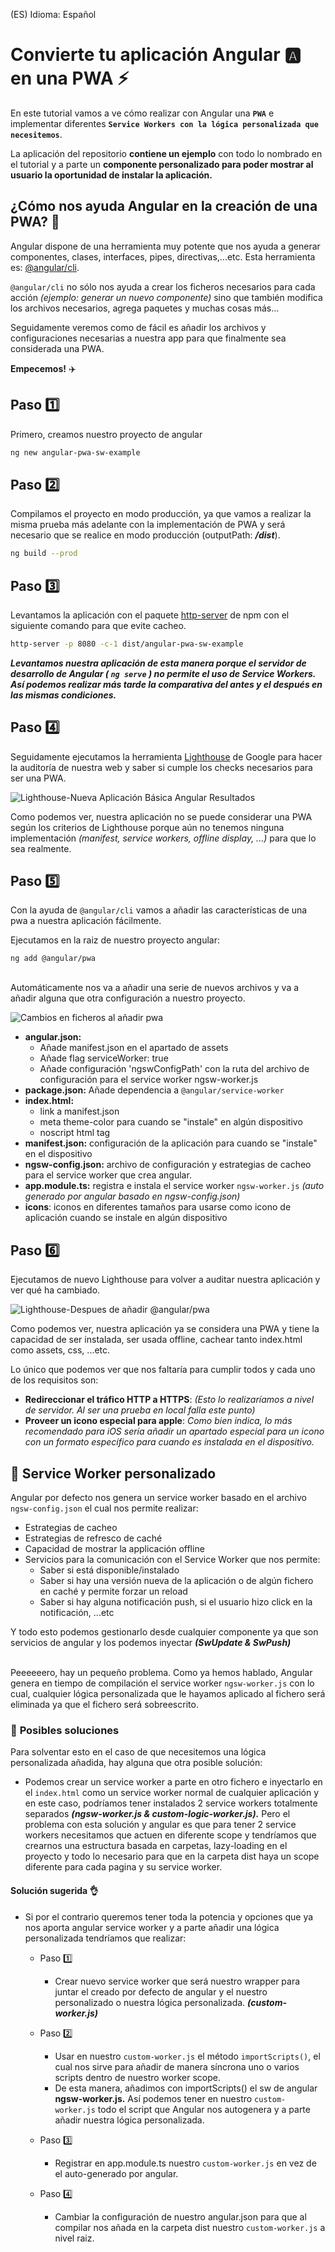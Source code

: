 (ES) Idioma: Español

# Convierte tu aplicación Angular 🅰️ en una PWA ⚡

En este tutorial vamos a ve cómo realizar con Angular una **`PWA`** e implementar diferentes **`Service Workers con la lógica personalizada que necesitemos`**.

La aplicación del repositorio **contiene un ejemplo** con todo lo nombrado en el tutorial y a parte un **componente personalizado para poder mostrar al usuario la oportunidad de instalar la aplicación.**

## ¿Cómo nos ayuda Angular en la creación de una PWA? 🤳

Angular dispone de una herramienta muy potente que nos ayuda a generar componentes, clases, interfaces, pipes, directivas,...etc. Esta herramienta es:  [@angular/cli](https://cli.angular.io/).

`@angular/cli` no sólo nos ayuda a crear los ficheros necesarios para cada acción *(ejemplo: generar un nuevo componente)* sino que también modifica los archivos necesarios, agrega paquetes y muchas cosas más... 

Seguidamente veremos como de fácil es añadir los archivos y configuraciones necesarias a nuestra app para que finalmente sea considerada una PWA.

**Empecemos!** ✈️

## Paso 1️⃣
Primero, creamos nuestro proyecto de angular
```bash
ng new angular-pwa-sw-example
```


## Paso 2️⃣
Compilamos el proyecto en modo producción, ya que vamos a realizar la misma prueba más adelante con la implementación de PWA y será necesario que se realice en modo producción (outputPath: ***/dist***).

```bash
ng build --prod
```
## Paso 3️⃣

Levantamos la aplicación con el paquete [http-server](https://www.npmjs.com/package/http-server) de npm con el siguiente comando para que evite cacheo.

```bash
http-server -p 8080 -c-1 dist/angular-pwa-sw-example
```

***Levantamos nuestra aplicación de esta manera porque el servidor de desarrollo de Angular ( `ng serve` ) no permite el uso de Service Workers. Así podemos realizar más tarde la comparativa del antes y el después en las mismas condiciones.***

## Paso 4️⃣
Seguidamente ejecutamos la herramienta [Lighthouse](https://developers.google.com/web/tools/lighthouse/?hl=es) de Google para hacer la auditoría de nuestra web y saber si cumple los checks necesarios para ser una PWA.

![Lighthouse-Nueva Aplicación Básica Angular Resultados](screenshots/pwa-basic-angular.png)


Como podemos ver, nuestra aplicación no se puede considerar una PWA según los criterios de Lighthouse porque aún no tenemos ninguna implementación *(manifest, service workers, offline display, ...)* para que lo sea realmente.

## Paso 5️⃣
Con la ayuda de `@angular/cli` vamos a añadir las características de una pwa a nuestra aplicación fácilmente.

Ejecutamos en la raiz de nuestro proyecto angular:
```
ng add @angular/pwa
```
\
Automáticamente nos va a añadir una serie de nuevos archivos y va a añadir alguna que otra configuración a nuestro proyecto. 

![Cambios en ficheros al añadir pwa](screenshots/changed-files-angular-pwa-add.png)


- **angular.json:** 
  - Añade manifest.json en el apartado de assets
  - Añade flag serviceWorker: true 
  - Añade configuración 'ngswConfigPath' con la ruta del archivo de configuración para el service worker ngsw-worker.js
- **package.json:** Añade dependencia a `@angular/service-worker`
- **index.html:**
  - link a manifest.json
  - meta theme-color para cuando se "instale" en algún dispositivo
  - noscript html tag
- **manifest.json:** configuración de la aplicación para cuando se "instale" en el dispositivo
- **ngsw-config.json:** archivo de configuración y estrategias de cacheo para el service worker que crea angular.
- **app.module.ts:** registra e instala el service worker `ngsw-worker.js` *(auto generado por angular basado en ngsw-config.json)*
- **icons**: iconos en diferentes tamaños para usarse como icono de aplicación cuando se instale en algún dispositivo

## Paso 6️⃣
Ejecutamos de nuevo Lighthouse para volver a auditar nuestra aplicación y ver qué ha cambiado.

![Lighthouse-Despues de añadir @angular/pwa](screenshots/lighthouse-after-add-pwa.png)

Como podemos ver, nuestra aplicación ya se considera una PWA y tiene la capacidad de ser instalada, ser usada offline, cachear tanto index.html como assets, css, ...etc.

Lo único que podemos ver que nos faltaría para cumplir todos y cada uno de los requisitos son:
- **Redireccionar el tráfico HTTP a HTTPS**: *(Esto lo realizaríamos a nivel de servidor. Al ser una prueba en local falla este punto)*
- **Proveer un icono especial para apple**:  *Como bien indica, lo más recomendado para iOS sería añadir un apartado especial para un icono con un formato específico para cuando es instalada en el dispositivo.*


## 🚀 Service Worker personalizado
Angular por defecto nos genera un service worker basado en el archivo `ngsw-config.json` el cual nos permite realizar:
- Estrategias de cacheo
- Estrategias de refresco de caché
- Capacidad de mostrar la applicación offline
- Servicios para la comunicación con el Service Worker que nos permite:
  - Saber si está disponible/instalado
  - Saber si hay una versión nueva de la aplicación o de algún fichero en caché y permite forzar un reload
  - Saber si hay alguna notificación push, si el usuario hizo click en la notificación, ...etc

Y todo esto podemos gestionarlo desde cualquier componente ya que son servicios de angular y los podemos inyectar ***(SwUpdate & SwPush)***

\
Peeeeeero, hay un pequeño problema. Como ya hemos hablado, Angular genera en tiempo de compilación el service worker `ngsw-worker.js` con lo cual, cualquier lógica personalizada que le hayamos aplicado al fichero será eliminada ya que el fichero será sobreescrito.

### 📄 **Posibles soluciones**
Para solventar esto en el caso de que necesitemos una lógica personalizada añadida, hay alguna que otra posible solución:

- Podemos crear un service worker a parte en otro fichero e inyectarlo en el `index.html` como un service worker normal de cualquier aplicación y en este caso, podríamos tener instalados 2 service workers totalmente separados ***(ngsw-worker.js & custom-logic-worker.js).*** Pero el problema con esta solución y angular es que para tener 2 service workers necesitamos que actuen en diferente scope y tendríamos que crearnos una estructura basada en carpetas, lazy-loading en el proyecto y todo lo necesario para que en la carpeta dist haya un scope diferente para cada pagina y su service worker.
#### Solución sugerida 👌
- Si por el contrario queremos tener toda la potencia y opciones que ya nos aporta angular service worker y a parte añadir una lógica personalizada tendríamos que realizar:
  - Paso 1️⃣
    - Crear nuevo service worker que será nuestro wrapper para juntar el creado por defecto de angular y el nuestro personalizado o nuestra lógica personalizada. ***(custom-worker.js)***
    
  - Paso 2️⃣
    - Usar en nuestro `custom-worker.js` el método `importScripts()`, el cual nos sirve para añadir de manera síncrona uno o varios scripts dentro de nuestro worker scope.
    - De esta manera, añadimos con importScripts() el sw de angular **ngsw-worker.js.** Así podemos tener en nuestro `custom-worker.js` todo el script que Angular nos autogenera y a parte añadir nuestra lógica personalizada.
  - Paso 3️⃣
    - Registrar en app.module.ts nuestro `custom-worker.js` en vez de el auto-generado por angular.
  - Paso 4️⃣
    - Cambiar la configuración de nuestro angular.json para que al compilar nos añada en la carpeta dist nuestro `custom-worker.js` a nivel raiz.
    


